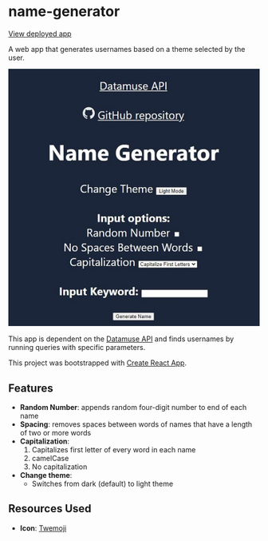# name-generator
[View deployed app](https://jlrzhen.github.io/name-generator/)

A web app that generates usernames based on a theme selected by the user.

![Screenshot of app](./src/images/nameGeneratorScreenshot.jpg)

This app is dependent on the [Datamuse API](https://www.datamuse.com/api/) and finds usernames by running queries with specific parameters.

This project was bootstrapped with [Create React App](https://github.com/facebook/create-react-app).

## Features
- **Random Number**: appends random four-digit number to end of each name
- **Spacing**: removes spaces between words of names that have a length of
two or more words
- **Capitalization**:
  1. Capitalizes first letter of every word in each name
  2. camelCase
  3. No capitalization
- **Change theme**:
  - Switches from dark (default) to light theme

## Resources Used
- **Icon**: [Twemoji](https://twemoji.twitter.com/)
